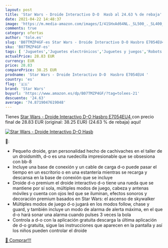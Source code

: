 ```yaml
---
layout: post
title: 'Star Wars - Droide Interactivo D-O  Hasb al 24.63 % de rebaja'
date: 2021-04-22 14:48:37
image: 'https://m.media-amazon.com/images/I/41SHxAd64NL._SL500_._SL400_.jpg'
comments: true
category: ofertas
author: 'tole.es'
slug: 'B07TMZP4GF-es Star Wars - Droide Interactivo D-O Hasbro E7054EU4'
sku: 'B07TMZP4GF-es'
tags: [ 'Juguetes','Juguetes electrónicos','Juguetes y juegos','Robots','hasbro','star wars', ]
actualPrice: 28.83 EUR
currency: EUR
price: 28.83
comparePrice: 38.25 EUR
prodname: 'Star Wars - Droide Interactivo D-O  Hasbro E7054EU4 '
country: 'es'
flag: '🇪🇸'
brand: 'Star Wars'
buyurl: 'https://www.amazon.es/dp/B07TMZP4GF/?tag=tolees-21'
descuento: '24.63'
average: '74.8719047619048'
---
```


Tienes [Star Wars - Droide Interactivo D-O  Hasbro E7054EU4 ](https://www.amazon.es/dp/B07TMZP4GF/?tag=tolees-21) con precio final de  28.83 EUR (original: 38.25 EUR) (24.63 %  de rebaja) aqui!

[![Star Wars - Droide Interactivo D-O  Hasb](https://m.media-amazon.com/images/I/41SHxAd64NL._SL500_._SL400_.jpg)](https://www.amazon.es/dp/B07TMZP4GF/?tag=tolees-21)

🔎:

- Pequeño droide, gran personalidad hecho de cachivaches en el taller de un droidsmith, d-o es una ruedecilla impresionable que se obsesiona con bb-8
- Incluye una base de conexión y un cable de carga d-o puede pasar el tiempo en un escritorio o en una estantería mientras se recarga y descansa en la base de conexión que se incluye
- Droide d-o premium el droide interactivo d-o tiene una rueda que se mantiene por sí sola, múltiples modos de juego, cabeza y antenas móviles y cuenta con ojos led que se iluminan, efectos sonoros y decoración premium basados en Star Wars: el ascenso de skywalker
- Múltiples modos de juego d-o jugará en los modos follow, chase y guard, y también incluye un modo de alarma de alerta máxima, en el que d-o hará sonar una alarma cuando pulses 3 veces la bola
- Controla a d-o con la aplicación gratuita descarga la última aplicación de d-o gratuita, sigue las instrucciones que aparecen en la pantalla y así los niños pueden controlar el droide

[🛒 Comprar!!!](https://www.amazon.es/dp/B07TMZP4GF/?tag=tolees-21)
